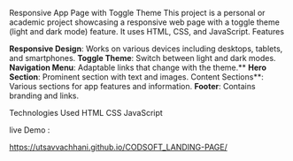 Responsive App Page with Toggle Theme
  This project is a personal or academic project showcasing a responsive web page with a toggle theme (light and dark mode) feature. It uses HTML, CSS, and JavaScript.
Features

**Responsive Design**: Works on various devices including desktops, tablets, and smartphones.
**Toggle Theme**: Switch between light and dark modes.
**Navigation Menu**: Adaptable links that change with the theme.**
**Hero Section**: Prominent section with text and images.
Content Sections**: Various sections for app features and information.
**Footer**: Contains branding and links.

Technologies Used
HTML
CSS
JavaScript

live Demo : 

https://utsavvachhani.github.io/CODSOFT_LANDING-PAGE/
